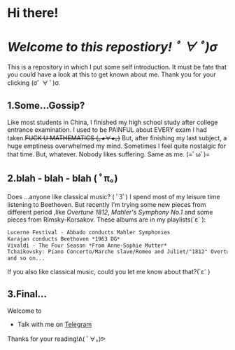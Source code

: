 # Hi there!
# *Welcome to this repostiory! ﾟ ∀ ﾟ)σ*
This is a repository in which I put some self introduction. 
It must be fate that you could have a look at this to get known about me. Thank you for your clicking (σﾟ ∀ ﾟ)σ.
## 1.Some...Gossip?
Like most students in China, I finished my high school study after college entrance examination.
I used to be PAINFUL about EVERY exam I had taken.~~FUCK U MATHEMATICS (｡◕∀◕｡)~~ But, after finishing my last subject, a huge emptiness overwhelmed my mind. Sometimes I feel quite nostalgic for that time.
But, whatever. Nobody likes suffering. Same as me. (=ﾟωﾟ)=
## 2.blah - blah - blah ( ﾟπ。)
Does ...anyone like classical music?  (   ﾟ3ﾟ)
I spend most of my leisure time listening to Beethoven. But recently I'm trying some new pieces from different period ,like *Overtune 1812*, *Mahler's Symphony No.1* and some pieces from Rimsky-Korsakov.
These albums are in my playlists(`ε´ ):
```markdown
Lucerne Festival - Abbado conducts Mahler Symphonies
Karajan conducts Beethoven *1963 DG*
Vivaldi - The Four Season *From Anne-Sophie Mutter*
Tchaikovsky: Piano Concerto/Marche slave/Romeo and Juliet/"1812" Overtune
and so on...
```
If you also like classical music, could you let me know about that?(`ε´ )
## 3.Final...
Welcome to
- Talk with me on [Telegram](https://t.me/LumieLynn)

Thanks for your reading!ᕕ( ﾟ∀。)ᕗ
